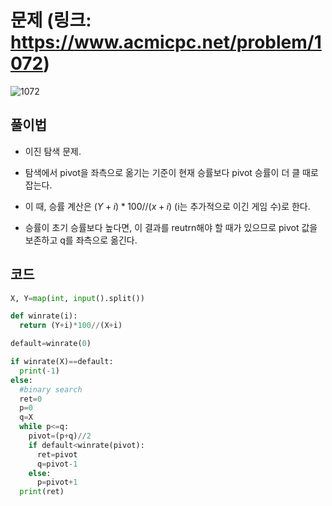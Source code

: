 # 문제 (링크: https://www.acmicpc.net/problem/1072)
![1072](https://user-images.githubusercontent.com/47918242/177356551-c904a0f1-aa09-424b-9e1d-70ac6ecd8a69.png)

## 풀이법
* 이진 탐색 문제.

* 탐색에서 pivot을 좌측으로 옮기는 기준이 현재 승률보다 pivot 승률이 더 클 때로 잡는다.

* 이 때, 승률 계산은 $(Y+i)*100//(x+i)$ (i는 추가적으로 이긴 게임 수)로 한다.

* 승률이 초기 승률보다 높다면, 이 결과를 reutrn해야 할 때가 있으므로 pivot 값을 보존하고 q를 좌측으로 옮긴다.

## 코드
```python
X, Y=map(int, input().split())

def winrate(i):
  return (Y+i)*100//(X+i)

default=winrate(0)

if winrate(X)==default:
  print(-1)
else:
  #binary search
  ret=0
  p=0
  q=X
  while p<=q:
    pivot=(p+q)//2
    if default<winrate(pivot):
      ret=pivot
      q=pivot-1
    else:
      p=pivot+1
  print(ret)
```
